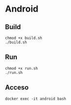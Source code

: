 # Android

## Build

```
chmod +x build.sh
./build.sh
```

## Run

```
chmod +x run.sh
./run.sh
```

## Acceso

```
docker exec -it android bash
```